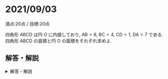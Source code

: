 # 2021/09/03

満点:20点 / 目標:20点

四角形 $\mathrm{ABCD}$ は円 $\mathrm{O}$ に内接しており, $\mathrm{AB}=8$, $\mathrm{BC}=4$, $\mathrm{CD}=1$, $\mathrm{DA}=7$ である. 四角形 $\mathrm{ABCD}$ の面積と円 $\mathrm{O}$ の面積をそれぞれ求めよ.

<div style="page-break-before:always"></div>

## 解答・解説

<details markdown="1">
<summary>解答・解説</summary>

基本かつ超頻出問題です. 小問集合で問われるタイプのものなので, 計算ミスは許容されません.

まずは図を描きます.

![](img/mathterro_20210903_01.png)

次に, 余弦定理を用いて, 対角線の長さを $2$ 通りに表します. 四角形 $\mathrm{ABCD}$ は円に内接しているから, 向かい合う角の大きさの和は $180^{\circ}$ になります.

### 三角形の面積の公式

![](img/mathterro_20210903_02.png)

もちろん上の三角形の面積は $\dfrac{1}{2}ab \sin \theta$ です. 垂線の長さに注目です.

### 計算ミスを防ぐために

対角線のとり方は $2$ 通りあります. この問題では $\mathrm{AC}$ と $\mathrm{BD}$ です. どちらを選んでも最終的な答えは変わりませんが, 計算量が変わります. 時間の許す限り両方計算して, $\cos \theta$ や $\sin \theta$ の値がよりシンプルになる方を選んで使いましょう.

### ブラーマグプタの公式 (検算用)

インドの数学者ブラーマグプタによる, 円に内接する四角形の面積を求める公式があります. ブラーマグプタの公式 (Brahmagupta's formula) と呼ばれます.

> 円に内接する四角形の $4$ 辺の長さをそれぞれ $a$, $b$, $c$, $d$ とする.
> $$ p=\frac{a+b+c+d}{2} $$
> とすると, 四角形の面積 $S$ は,
> $$ S=\sqrt{(p-a)(p-b)(p-c)(p-d)} $$
> と表される.

今回の問題でこれを用いると, $p=\dfrac{8+4+1+7}{2}=10$, $S=\sqrt{(10-8)(10-4)(10-1)(10-7)}=18$ となり, 爆速で面積が求まります. 穴埋め式の問題や解答の検算に用いるとよいでしょう.

参考: [【高校数学Ⅰ】円に内接する四角形の面積ブラーマグプタの公式(裏技)の証明と円に内接しない四角形の面積ブレートシュナイダーの公式(裏技) | 受験の月](https://examist.jp/mathematics/trigonometric-ratio/brahmagupta/)

<div style="page-break-before:always"></div>

![](img/mathterro_20210903.jpg)

</details>